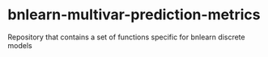 # bnlearn-multivar-prediction-metrics
Repository that contains a set of functions specific for bnlearn discrete models
